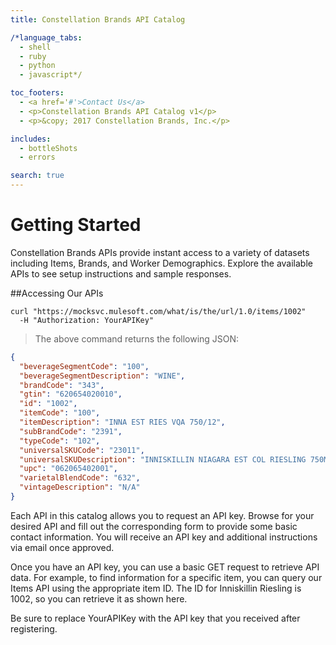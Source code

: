 ```yaml
---
title: Constellation Brands API Catalog

/*language_tabs:
  - shell
  - ruby
  - python
  - javascript*/

toc_footers:
  - <a href='#'>Contact Us</a>
  - <p>Constellation Brands API Catalog v1</p>
  - <p>&copy; 2017 Constellation Brands, Inc.</p>

includes:
  - bottleShots
  - errors

search: true
---
```


# Getting Started

Constellation Brands APIs provide instant access to a variety of datasets including Items, Brands, and Worker Demographics. Explore the available APIs to see setup instructions and sample responses.

##Accessing Our APIs

```shell
curl "https://mocksvc.mulesoft.com/what/is/the/url/1.0/items/1002"
  -H "Authorization: YourAPIKey"
```

> The above command returns the following JSON:

```json
{
  "beverageSegmentCode": "100",
  "beverageSegmentDescription": "WINE",
  "brandCode": "343",
  "gtin": "620654020010",
  "id": "1002",
  "itemCode": "100",
  "itemDescription": "INNA EST RIES VQA 750/12",
  "subBrandCode": "2391",
  "typeCode": "102",
  "universalSKUCode": "23011",
  "universalSKUDescription": "INNISKILLIN NIAGARA EST COL RIESLING 750ML",
  "upc": "062065402001",
  "varietalBlendCode": "632",
  "vintageDescription": "N/A"
}
```

Each API in this catalog allows you to request an API key. Browse for your desired API and fill out the corresponding form to provide some basic contact information. You will receive an API key and additional instructions via email once approved.

Once you have an API key, you can use a basic GET request to retrieve API data. For example, to find information for a specific item, you can query our Items API using the appropriate item ID. The ID for Inniskillin Riesling is 1002, so you can retrieve it as shown here.

<aside class="notice">
Be sure to replace YourAPIKey with the API key that you received after registering.
</aside>